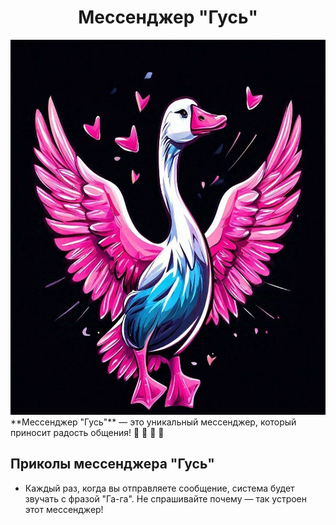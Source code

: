 <div align="center">

# Мессенджер "Гусь"

<img src="logo.jpg" width="600" height="600">

</div>
**Мессенджер "Гусь"** — это уникальный мессенджер, который приносит радость общения! 🪿 🪿 🪿 🚀

## Приколы мессенджера "Гусь"
- Каждый раз, когда вы отправляете сообщение, система будет звучать с фразой "Га-га". Не спрашивайте почему — так устроен этот мессенджер!

